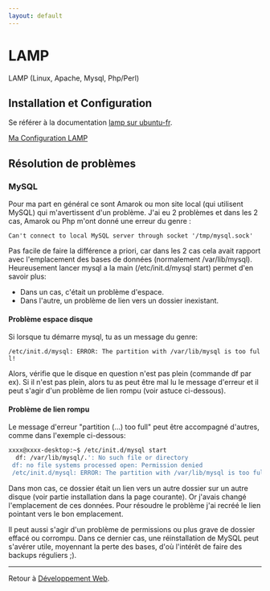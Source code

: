 ```yaml
---
layout: default
---
```


# LAMP

LAMP (Linux, Apache, Mysql, Php/Perl)

## Installation et Configuration

Se référer à la documentation [lamp sur
ubuntu-fr](http://doc.ubuntu-fr.org/lamp).

[Ma Configuration LAMP](Ma_Configuration_LAMP)

## Résolution de problèmes

### MySQL

Pour ma part en général ce sont Amarok ou mon site local (qui utilisent
MySQL) qui m'avertissent d'un problème. J'ai eu 2 problèmes et dans les
2 cas, Amarok ou Php m'ont donné une erreur du genre :

`Can't connect to local MySQL server through socket '/tmp/mysql.sock'`

Pas facile de faire la différence a priori, car dans les 2 cas cela
avait rapport avec l'emplacement des bases de données (normalement
/var/lib/mysql). Heureusement lancer mysql a la main (/etc/init.d/mysql
start) permet d'en savoir plus:

- Dans un cas, c'était un problème d'espace.
- Dans l'autre, un problème de lien vers un dossier inexistant.

#### Problème espace disque

Si lorsque tu démarre mysql, tu as un message du genre:

`/etc/init.d/mysql: ERROR: The partition with /var/lib/mysql is too full!`

Alors, vérifie que le disque en question n'est pas plein (commande df
par ex). Si il n'est pas plein, alors tu as peut être mal lu le message
d'erreur et il peut s'agir d'un problème de lien rompu (voir astuce
ci-dessous).

#### Problème de lien rompu

Le message d'erreur "partition (...) too full" peut être accompagné
d'autres, comme dans l'exemple ci-dessous:

```sh
xxxx@xxxx-desktop:~$ /etc/init.d/mysql start
  df: /var/lib/mysql/.': No such file or directory 
 df: no file systems processed open: Permission denied
 /etc/init.d/mysql: ERROR: The partition with /var/lib/mysql is too full!
```

Dans mon cas, ce dossier était un lien vers un autre dossier sur un
autre disque (voir partie installation dans la page courante). Or
j'avais changé l'emplacement de ces données. Pour résoudre le problème
j'ai recréé le lien pointant vers le bon emplacement.

Il peut aussi s'agir d'un problème de permissions ou plus grave de
dossier effacé ou corrompu. Dans ce dernier cas, une réinstallation de
MySQL peut s'avérer utile, moyennant la perte des bases, d'où l'intérêt
de faire des backups réguliers ;).

------------------------------------------------------------------------

Retour à [Développement Web](Développement_Web).
